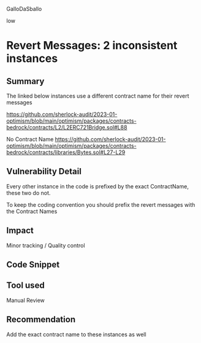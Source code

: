 GalloDaSballo

low

# Revert Messages: 2 inconsistent instances

## Summary

The linked below instances use a different contract name for their revert messages

https://github.com/sherlock-audit/2023-01-optimism/blob/main/optimism/packages/contracts-bedrock/contracts/L2/L2ERC721Bridge.sol#L88

No Contract Name
https://github.com/sherlock-audit/2023-01-optimism/blob/main/optimism/packages/contracts-bedrock/contracts/libraries/Bytes.sol#L27-L29

## Vulnerability Detail

Every other instance in the code is prefixed by the exact ContractName, these two do not.

To keep the coding convention you should prefix the revert messages with the Contract Names


## Impact

Minor tracking / Quality control

## Code Snippet

## Tool used

Manual Review

## Recommendation

Add the exact contract name to these instances as well
